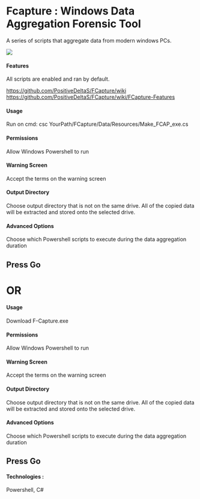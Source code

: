 
# Fcapture : Windows Data Aggregation Forensic Tool
  A series of scripts that aggregate data from modern windows PCs.
  
<img src="https://user-images.githubusercontent.com/32377243/107158422-b033b680-693e-11eb-8929-e297897265a3.png"/>

#### Features

All scripts are enabled and ran by default.

https://github.com/PositiveDeltaS/FCapture/wiki
https://github.com/PositiveDeltaS/FCapture/wiki/FCapture-Features

#### Usage
 Run on cmd: csc YourPath/FCapture/Data/Resources/Make_FCAP_exe.cs
 
#### Permissions
  Allow Windows Powershell to run
  
#### Warning Screen
  Accept the terms on the warning screen
 
#### Output Directory
Choose output directory that is not on the same drive. All of the copied data will be extracted and stored onto the selected drive.

#### Advanced Options
  Choose which Powershell scripts to execute during the data aggregation duration

## Press Go
  

# OR

#### Usage
 Download F-Capture.exe
 
#### Permissions
  Allow Windows Powershell to run
  
#### Warning Screen
  Accept the terms on the warning screen
 
#### Output Directory
Choose output directory that is not on the same drive. All of the copied data will be extracted and stored onto the selected drive.

#### Advanced Options
  Choose which Powershell scripts to execute during the data aggregation duration

## Press Go

  
#### Technologies : 
Powershell, C#
  
  
